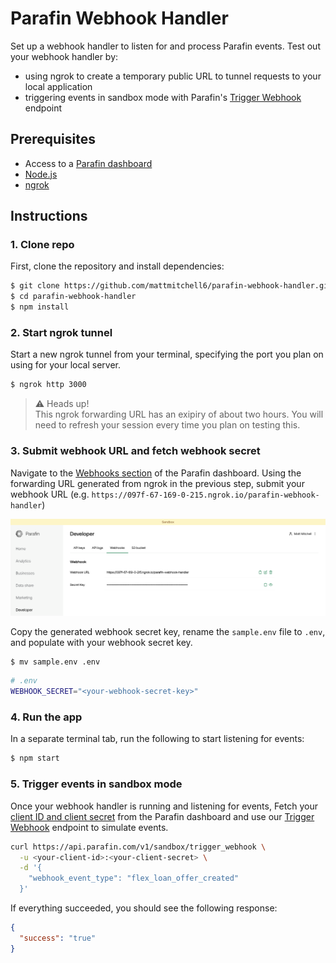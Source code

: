 # Parafin Webhook Handler

Set up a webhook handler to listen for and process Parafin events. Test out your webhook handler by:
* using ngrok to create a temporary public URL to tunnel requests to your local application 
* triggering events in sandbox mode with Parafin's [Trigger Webhook](https://docs.parafin.com/api/#tag/Sandbox/operation/Trigger%20Webhook) endpoint


## Prerequisites 
* Access to a [Parafin dashboard](https://dashboard.parafin.com)
* [Node.js](https://nodejs.org/en/)
* [ngrok](https://ngrok.com/)


## Instructions

### 1. Clone repo
First, clone the repository and install dependencies:

```bash
$ git clone https://github.com/mattmitchell6/parafin-webhook-handler.git
$ cd parafin-webhook-handler
$ npm install
```

### 2. Start ngrok tunnel
Start a new ngrok tunnel from your terminal, specifying the port you plan on using for your local server.

```bash
$ ngrok http 3000
```

> ⚠️ Heads up! <br/>
> This ngrok forwarding URL has an exipiry of about two hours. You will need to refresh your session every time you plan on testing this.


### 3. Submit webhook URL and fetch webhook secret
Navigate to the [Webhooks section](https://dashboard.parafin.com/developer/webhooks?sandbox_mode=true) of the Parafin dashboard. Using the forwarding URL generated from ngrok in the previous step, submit your webhook URL (e.g. `https://097f-67-169-0-215.ngrok.io/parafin-webhook-handler`) 


![Submit webhook URL](/img/submit-webhook-url.png)


Copy the generated webhook secret key, rename the `sample.env` file to `.env`, and populate with your webhook secret key.

```bash
$ mv sample.env .env
```

```bash
# .env
WEBHOOK_SECRET="<your-webhook-secret-key>"
```


### 4. Run the app
In a separate terminal tab, run the following to start listening for events:

```bash
$ npm start
```

### 5. Trigger events in sandbox mode
Once your webhook handler is running and listening for events, Fetch your [client ID and client secret](https://dashboard.parafin.com/developer/api-keys?sandbox_mode=true) from the Parafin dashboard and use our [Trigger Webhook](https://docs.parafin.com/api/#tag/Sandbox/operation/Trigger%20Webhook) endpoint to simulate events. 

```bash
curl https://api.parafin.com/v1/sandbox/trigger_webhook \
  -u <your-client-id>:<your-client-secret> \
  -d '{
    "webhook_event_type": "flex_loan_offer_created"
  }'   
```

If everything succeeded, you should see the following response:

```json
{
  "success": "true"
}
```